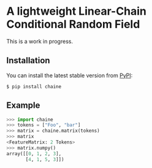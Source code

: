 # A lightweight Linear-Chain Conditional Random Field

This is a work in progress.

## Installation

You can install the latest stable version from [PyPI](https://pypi.org/project/chaine):

```
$ pip install chaine
```

## Example

```python
>>> import chaine
>>> tokens = ["Foo", "bar"]
>>> matrix = chaine.matrix(tokens)
>>> matrix
<FeatureMatrix: 2 Tokens>
>>> matrix.numpy()
array([[0, 1, 2, 3],
       [4, 1, 5, 3]])
```
